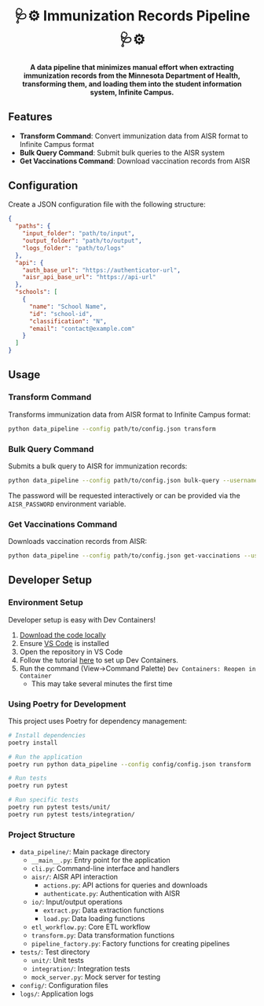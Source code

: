 <h1 align="center">🩺⚙️ Immunization Records Pipeline 🩺⚙️</h1>

<h4 align="center">A data pipeline that minimizes manual effort when extracting immunization records from the Minnesota Department of Health, transforming them, and loading them into the student information system, Infinite Campus.</h4>

## Features

- **Transform Command**: Convert immunization data from AISR format to Infinite Campus format
- **Bulk Query Command**: Submit bulk queries to the AISR system
- **Get Vaccinations Command**: Download vaccination records from AISR

## Configuration

Create a JSON configuration file with the following structure:

```json
{
  "paths": {
    "input_folder": "path/to/input",
    "output_folder": "path/to/output",
    "logs_folder": "path/to/logs"
  },
  "api": {
    "auth_base_url": "https://authenticator-url",
    "aisr_api_base_url": "https://api-url"
  },
  "schools": [
    {
      "name": "School Name",
      "id": "school-id",
      "classification": "N",
      "email": "contact@example.com"
    }
  ]
}
```

## Usage

### Transform Command

Transforms immunization data from AISR format to Infinite Campus format:

```bash
python data_pipeline --config path/to/config.json transform
```

### Bulk Query Command

Submits a bulk query to AISR for immunization records:

```bash
python data_pipeline --config path/to/config.json bulk-query --username your-username
```

The password will be requested interactively or can be provided via the `AISR_PASSWORD` environment variable.

### Get Vaccinations Command

Downloads vaccination records from AISR:

```bash
python data_pipeline --config path/to/config.json get-vaccinations --username your-username
```

## Developer Setup

### Environment Setup
Developer setup is easy with Dev Containers!
1. [Download the code locally](https://docs.github.com/en/repositories/creating-and-managing-repositories/cloning-a-repository)
1. Ensure [VS Code](https://code.visualstudio.com/) is installed
1. Open the repository in VS Code
1. Follow the tutorial [here](https://code.visualstudio.com/docs/devcontainers/tutorial) to set up Dev Containers.
1. Run the command (View->Command Palette) `Dev Containers: Reopen in Container`
   - This may take several minutes the first time

### Using Poetry for Development
This project uses Poetry for dependency management:

```bash
# Install dependencies
poetry install

# Run the application
poetry run python data_pipeline --config config/config.json transform

# Run tests
poetry run pytest

# Run specific tests
poetry run pytest tests/unit/
poetry run pytest tests/integration/
```

### Project Structure
- `data_pipeline/`: Main package directory
  - `__main__.py`: Entry point for the application
  - `cli.py`: Command-line interface and handlers
  - `aisr/`: AISR API interaction
    - `actions.py`: API actions for queries and downloads
    - `authenticate.py`: Authentication with AISR
  - `io/`: Input/output operations
    - `extract.py`: Data extraction functions
    - `load.py`: Data loading functions
  - `etl_workflow.py`: Core ETL workflow
  - `transform.py`: Data transformation functions
  - `pipeline_factory.py`: Factory functions for creating pipelines
- `tests/`: Test directory
  - `unit/`: Unit tests
  - `integration/`: Integration tests
  - `mock_server.py`: Mock server for testing
- `config/`: Configuration files
- `logs/`: Application logs